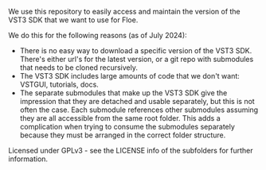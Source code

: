 We use this repository to easily access and maintain the version of the VST3 SDK that we want to use for Floe.

We do this for the following reasons (as of July 2024):
- There is no easy way to download a specific version of the VST3 SDK. There's either url's for the latest version, or a git repo with submodules that needs to be cloned recursively.
- The VST3 SDK includes large amounts of code that we don't want: VSTGUI, tutorials, docs.
- The separate submodules that make up the VST3 SDK give the impression that they are detached and usable separately, but this is not often the case. Each submodule references other submodules assuming they are all accessible from the same root folder. This adds a complication when trying to consume the submodules separately because they must be arranged in the correct folder structure.

Licensed under GPLv3 - see the LICENSE info of the subfolders for further information.
